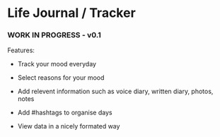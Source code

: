 # Life Journal / Tracker

### WORK IN PROGRESS - v0.1

Features:
- Track your mood everyday
- Select reasons for your mood
- Add relevent information such as voice diary, written diary, photos, notes
- Add #hashtags to organise days

- View data in a nicely formated way

